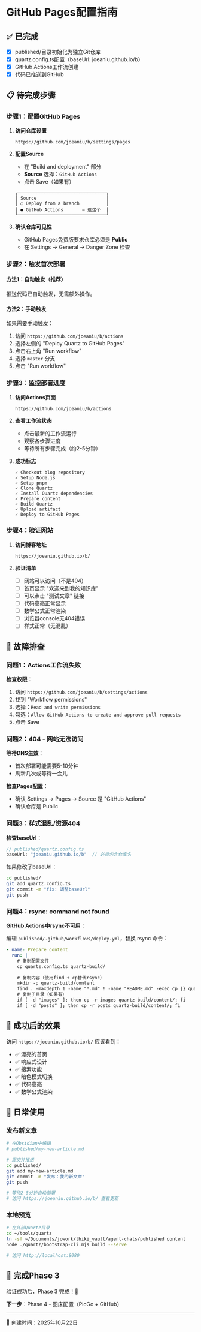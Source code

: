 # GitHub Pages配置指南

## ✅ 已完成

- [x] published/目录初始化为独立Git仓库
- [x] quartz.config.ts配置（baseUrl: joeaniu.github.io/b）
- [x] GitHub Actions工作流创建
- [x] 代码已推送到GitHub

## 📋 待完成步骤

### 步骤1：配置GitHub Pages

1. **访问仓库设置**
   ```
   https://github.com/joeaniu/b/settings/pages
   ```

2. **配置Source**
   - 在 "Build and deployment" 部分
   - **Source** 选择：`GitHub Actions`
   - 点击 Save（如果有）

   ```
   ┌─────────────────────────────────┐
   │ Source                          │
   │ ○ Deploy from a branch          │
   │ ● GitHub Actions       ← 选这个  │
   └─────────────────────────────────┘
   ```

3. **确认仓库可见性**
   - GitHub Pages免费版要求仓库必须是 **Public**
   - 在 Settings → General → Danger Zone 检查

### 步骤2：触发首次部署

#### 方法1：自动触发（推荐）

推送代码已自动触发，无需额外操作。

#### 方法2：手动触发

如果需要手动触发：
1. 访问 `https://github.com/joeaniu/b/actions`
2. 选择左侧的 "Deploy Quartz to GitHub Pages"
3. 点击右上角 "Run workflow"
4. 选择 `master` 分支
5. 点击 "Run workflow"

### 步骤3：监控部署进度

1. **访问Actions页面**
   ```
   https://github.com/joeaniu/b/actions
   ```

2. **查看工作流状态**
   - 点击最新的工作流运行
   - 观察各步骤进度
   - 等待所有步骤完成（约2-5分钟）

3. **成功标志**
   ```
   ✓ Checkout blog repository
   ✓ Setup Node.js
   ✓ Setup pnpm
   ✓ Clone Quartz
   ✓ Install Quartz dependencies
   ✓ Prepare content
   ✓ Build Quartz
   ✓ Upload artifact
   ✓ Deploy to GitHub Pages
   ```

### 步骤4：验证网站

1. **访问博客地址**
   ```
   https://joeaniu.github.io/b/
   ```

2. **验证清单**
   - [ ] 网站可以访问（不是404）
   - [ ] 首页显示 "欢迎来到我的知识库"
   - [ ] 可以点击 "测试文章" 链接
   - [ ] 代码高亮正常显示
   - [ ] 数学公式正常渲染
   - [ ] 浏览器console无404错误
   - [ ] 样式正常（无混乱）

## 🔧 故障排查

### 问题1：Actions工作流失败

**检查权限**：
1. 访问 `https://github.com/joeaniu/b/settings/actions`
2. 找到 "Workflow permissions"
3. 选择：`Read and write permissions`
4. 勾选：`Allow GitHub Actions to create and approve pull requests`
5. 点击 Save

### 问题2：404 - 网站无法访问

**等待DNS生效**：
- 首次部署可能需要5-10分钟
- 刷新几次或等待一会儿

**检查Pages配置**：
- 确认 Settings → Pages → Source 是 "GitHub Actions"
- 确认仓库是 Public

### 问题3：样式混乱/资源404

**检查baseUrl**：
```typescript
// published/quartz.config.ts
baseUrl: "joeaniu.github.io/b"  // 必须包含仓库名
```

如果修改了baseUrl：
```bash
cd published/
git add quartz.config.ts
git commit -m "fix: 调整baseUrl"
git push
```

### 问题4：rsync: command not found

**GitHub Actions中rsync不可用**：

编辑 `published/.github/workflows/deploy.yml`，替换 rsync 命令：

```yaml
- name: Prepare content
  run: |
    # 复制配置文件
    cp quartz.config.ts quartz-build/
    
    # 复制内容（使用find + cp替代rsync）
    mkdir -p quartz-build/content
    find . -maxdepth 1 -name "*.md" ! -name "README.md" -exec cp {} quartz-build/content/ \;
    # 复制子目录（如果有）
    if [ -d "images" ]; then cp -r images quartz-build/content/; fi
    if [ -d "posts" ]; then cp -r posts quartz-build/content/; fi
```

## 🎯 成功后的效果

访问 `https://joeaniu.github.io/b/` 应该看到：

- ✅ 漂亮的首页
- ✅ 响应式设计
- ✅ 搜索功能
- ✅ 暗色模式切换
- ✅ 代码高亮
- ✅ 数学公式渲染

## 📝 日常使用

### 发布新文章

```bash
# 在Obsidian中编辑
# published/my-new-article.md

# 提交并推送
cd published/
git add my-new-article.md
git commit -m "发布：我的新文章"
git push

# 等待2-5分钟自动部署
# 访问 https://joeaniu.github.io/b/ 查看更新
```

### 本地预览

```bash
# 在外部Quartz目录
cd ~/tools/quartz
ln -sf ~/Documents/jowork/thiki_vault/agent-chats/published content
node ./quartz/bootstrap-cli.mjs build --serve

# 访问 http://localhost:8080
```

## 🎊 完成Phase 3

验证成功后，Phase 3 完成！🎉

**下一步**：Phase 4 - 图床配置（PicGo + GitHub）

---

📅 创建时间：2025年10月22日

